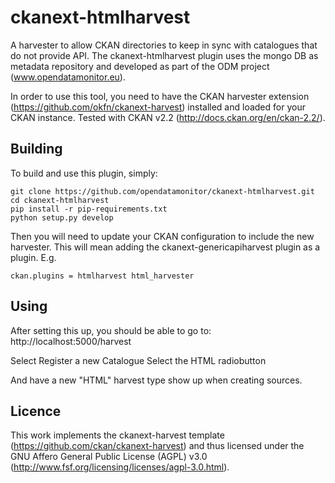 ckanext-htmlharvest
==========================

A harvester to allow CKAN directories to keep in sync with catalogues that do not provide API.
The ckanext-htmlharvest plugin uses the mongo DB as metadata repository and developed as part of the ODM project (www.opendatamonitor.eu).

In order to use this tool, you need to have the CKAN harvester extension (https://github.com/okfn/ckanext-harvest)
installed and loaded for your CKAN instance.
Tested with CKAN v2.2 (http://docs.ckan.org/en/ckan-2.2/).

Building
---------

To build and use this plugin, simply:

    git clone https://github.com/opendatamonitor/ckanext-htmlharvest.git
    cd ckanext-htmlharvest
    pip install -r pip-requirements.txt
    python setup.py develop

Then you will need to update your CKAN configuration to include the new harvester.  This will mean adding the
ckanext-genericapiharvest plugin as a plugin.  E.g.

    ckan.plugins = htmlharvest html_harvester

Using
---------

After setting this up, you should be able to go to:
    http://localhost:5000/harvest

Select Register a new Catalogue
Select the HTML radiobutton

And have a new "HTML" harvest type show up when creating sources.


Licence
---------

This work implements the ckanext-harvest template (https://github.com/ckan/ckanext-harvest) and thus 
licensed under the GNU Affero General Public License (AGPL) v3.0 (http://www.fsf.org/licensing/licenses/agpl-3.0.html).

